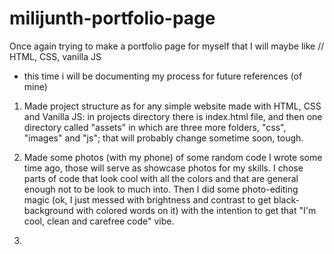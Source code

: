# milijunth-portfolio-page

Once again trying to make a portfolio page for myself that I will maybe like // HTML, CSS, vanilla JS

- this time i will be documenting my process for future references (of mine)

1. Made project structure as for any simple website made with HTML, CSS and Vanilla JS: in projects directory there is index.html file, and then one directory called "assets" in which are three more folders, "css", "images" and "js"; that will probably change sometime soon, tough.

2. Made some photos (with my phone) of some random code I wrote some time ago, those will serve as showcase photos for my skills. I chose parts of code that look cool with all the colors and that are general enough not to be look to much into. Then I did some photo-editing magic (ok, I just messed with brightness and contrast to get black-background with colored words on it) with the intention to get that "I'm cool, clean and carefree code" vibe.

3. 